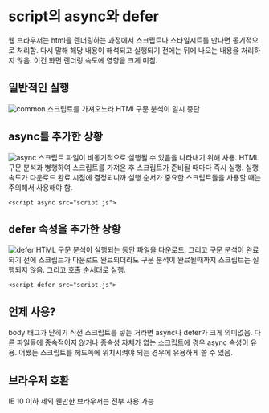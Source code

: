 # script의 async와  defer

웹 브라우저는 html을 렌더링하는 과정에서 스크립트나 스타일시트를 만나면 동기적으로 처리함. 다시 말해 해당 내용이 해석되고 실행되기 전에는 뒤에 나오는 내용을 처리하지 않음. 이건 화면 렌더링 속도에 영향을 크게 미침.

## 일반적인 실행

![common](https://blog.asamaru.net/res/img/post/2017/05/script-async-defer-1.png) 스크립트를 가져오느라 HTMl 구문 분석이 일시 중단

## async를 추가한 상황

![async](https://blog.asamaru.net/res/img/post/2017/05/script-async-defer-2.png) 스크립트 파일이 비동기적으로 실행될 수 있음을 나타내기 위해 사용. HTML 구문 분석과 병행하여 스크립트를 가져온 후 스크립트가 준비될 때마다 즉시 실행. 실행속도가 다운로드 완료 시점에 결정되니까 실행 순서가 중요한 스크립트들을 사용할 때는 주의해서 사용해야 함.

```text
<script async src="script.js">
```

## defer 속성을 추가한 상황

![defer](https://blog.asamaru.net/res/img/post/2017/05/script-async-defer-3.png) HTML 구문 분석이 실행되는 동안 파일을 다운로드. 그리고 구문 분석이 완료되기 전에 스크립트가 다운로드 완료되더라도 구문 분석이 완료될때까지 스크립트는 실행되지 않음. 그리고 호출 순서대로 실행.

```text
<script defer src="script.js">
```

## 언제 사용?

body 태그가 닫히기 직전 스크립트를 넣는 거라면 async나 defer가 크게 의미없음. 다른 파일들에 종속적이지 않거나 종속성 자체가 없는 스크립트에 경우 async 속성이 유용. 어쨌든 스크립트를 헤드쪽에 위치시켜야 되는 경우에 유용하게 쓸 수 있음.

## 브라우저 호환

IE 10 이하 제외 웬만한 브라우저는 전부 사용 가능

